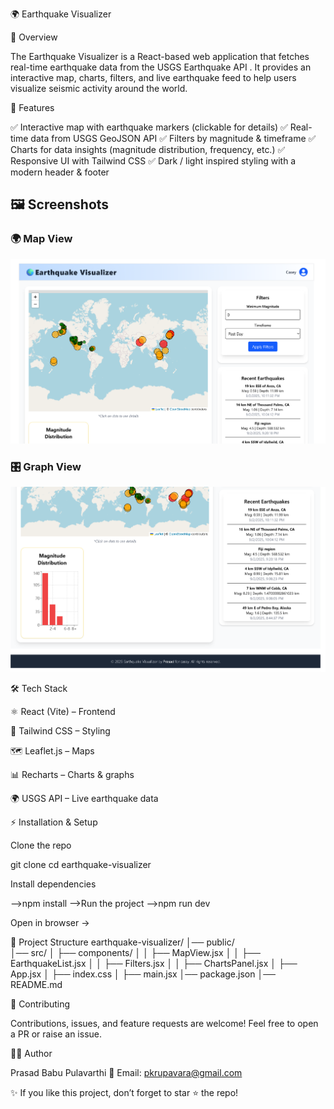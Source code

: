 🌍 Earthquake Visualizer








📌 Overview

The Earthquake Visualizer is a React-based web application that fetches real-time earthquake data from the USGS Earthquake API
.
It provides an interactive map, charts, filters, and live earthquake feed to help users visualize seismic activity around the world.

🚀 Features

✅ Interactive map with earthquake markers (clickable for details)
✅ Real-time data from USGS GeoJSON API
✅ Filters by magnitude & timeframe
✅ Charts for data insights (magnitude distribution, frequency, etc.)
✅ Responsive UI with Tailwind CSS
✅ Dark / light inspired styling with a modern header & footer


## 🖼️ Screenshots  

### 🌍 Map View  
![Map View](public/screenshots/map-view.png)  

### 🎛️ Graph View 
![Graph View](public/screenshots/graph.png) 



🛠️ Tech Stack

⚛️ React (Vite) – Frontend

🎨 Tailwind CSS – Styling

🗺️ Leaflet.js – Maps

📊 Recharts – Charts & graphs

🌍 USGS API – Live earthquake data

⚡ Installation & Setup

Clone the repo

git clone 
cd earthquake-visualizer


Install dependencies

-->npm install
-->Run the project
-->npm run dev


Open in browser → 

📂 Project Structure
earthquake-visualizer/
│── public/          
│── src/
│   ├── components/
│   │   ├── MapView.jsx
│   │   ├── EarthquakeList.jsx
│   │   ├── Filters.jsx
│   │   ├── ChartsPanel.jsx
│   ├── App.jsx
│   ├── index.css
│   ├── main.jsx
│── package.json
│── README.md

🤝 Contributing

Contributions, issues, and feature requests are welcome!
Feel free to open a PR or raise an issue.

👨‍💻 Author

Prasad Babu Pulavarthi
📧 Email: pkrupavara@gmail.com


✨ If you like this project, don’t forget to star ⭐ the repo!